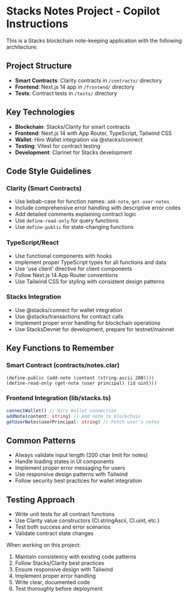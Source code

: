 <!-- Use this file to provide workspace-specific custom instructions to Copilot. For more details, visit https://code.visualstudio.com/docs/copilot/copilot-customization#_use-a-githubcopilotinstructionsmd-file -->

# Stacks Notes Project - Copilot Instructions

This is a Stacks blockchain note-keeping application with the following architecture:

## Project Structure
- **Smart Contracts**: Clarity contracts in `/contracts/` directory
- **Frontend**: Next.js 14 app in `/frontend/` directory  
- **Tests**: Contract tests in `/tests/` directory

## Key Technologies
- **Blockchain**: Stacks/Clarity for smart contracts
- **Frontend**: Next.js 14 with App Router, TypeScript, Tailwind CSS
- **Wallet**: Hiro Wallet integration via @stacks/connect
- **Testing**: Vitest for contract testing
- **Development**: Clarinet for Stacks development

## Code Style Guidelines

### Clarity (Smart Contracts)
- Use kebab-case for function names: `add-note`, `get-user-notes`
- Include comprehensive error handling with descriptive error codes
- Add detailed comments explaining contract logic
- Use `define-read-only` for query functions
- Use `define-public` for state-changing functions

### TypeScript/React
- Use functional components with hooks
- Implement proper TypeScript types for all functions and data
- Use 'use client' directive for client components
- Follow Next.js 14 App Router conventions
- Use Tailwind CSS for styling with consistent design patterns

### Stacks Integration
- Use @stacks/connect for wallet integration
- Use @stacks/transactions for contract calls
- Implement proper error handling for blockchain operations
- Use StacksDevnet for development, prepare for testnet/mainnet

## Key Functions to Remember

### Smart Contract (contracts/notes.clar)
```clarity
(define-public (add-note (content (string-ascii 200))))
(define-read-only (get-note (user principal) (id uint)))
```

### Frontend Integration (lib/stacks.ts)
```typescript
connectWallet() // Hiro Wallet connection
addNote(content: string) // Add note to blockchain
getUserNotes(userPrincipal: string) // Fetch user's notes
```

## Common Patterns
- Always validate input length (200 char limit for notes)
- Handle loading states in UI components
- Implement proper error messaging for users
- Use responsive design patterns with Tailwind
- Follow security best practices for wallet integration

## Testing Approach
- Write unit tests for all contract functions
- Use Clarity value constructors (Cl.stringAscii, Cl.uint, etc.)
- Test both success and error scenarios
- Validate contract state changes

When working on this project:
1. Maintain consistency with existing code patterns
2. Follow Stacks/Clarity best practices
3. Ensure responsive design with Tailwind
4. Implement proper error handling
5. Write clear, documented code
6. Test thoroughly before deployment
